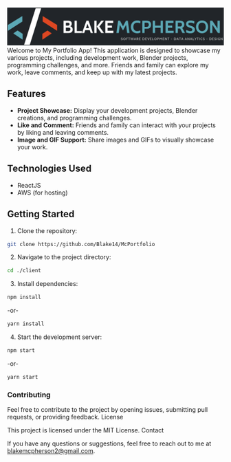 ![My Portfolio Logo](./logo.png)
Welcome to My Portfolio App! This application is designed to showcase my various projects, including development work, Blender projects, programming challenges, and more. Friends and family can explore my work, leave comments, and keep up with my latest projects.

## Features

- **Project Showcase:** Display your development projects, Blender creations, and programming challenges.
- **Like and Comment:** Friends and family can interact with your projects by liking and leaving comments.
- **Image and GIF Support:** Share images and GIFs to visually showcase your work.

## Technologies Used

- ReactJS
- AWS (for hosting)

## Getting Started

1. Clone the repository:

```bash
git clone https://github.com/Blake14/McPortfolio
```

2. Navigate to the project directory:

```bash
cd ./client
```

3. Install dependencies:

```bash
npm install
```

-or-

```bash
yarn install
```

4. Start the development server:

```bash
npm start
```

-or-

```bash
yarn start
```

### Contributing

Feel free to contribute to the project by opening issues, submitting pull requests, or providing feedback.
License

This project is licensed under the MIT License.
Contact

If you have any questions or suggestions, feel free to reach out to me at blakemcpherson2@gmail.com.

